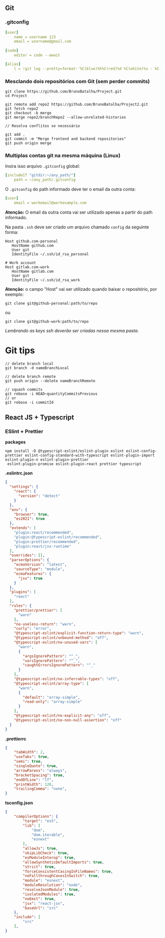 ## Git
### .gitconfig
``` yaml
[user]
    name = username 123
    email = username@gmail.com
    
[code]
    editor = code --await

[alias]
    l = !git log --pretty=format:'%C(blue)%h%C(red)%d %C(white)%s - %C(cyan)%cn, %C(green)%cr'
```
### Mesclando dois repositórios com Git (sem perder commits)
```
git clone https://github.com/BrunoBatalha/Project.git
cd Project

git remote add repo2 https://github.com/BrunoBatalha/Project2.git
git fetch repo2
git checkout -b merge
git merge repo2/branchRepo2 --allow-unrelated-histories

// Resolva conflitos se necessário

git add .
git commit -m "Merge frontend and backend repositories"
git push origin merge
```


### Multiplas contas git na mesma máquina (Linux)
Insira isso arquivo ``.gitconfig`` global:
```yaml
[includeIf "gitdir:~/any_path/"]
    path = ~/any_path/.gitconfig
```

O ``.gitconfig`` do path informado deve ter o email da outra conta:
```yml
[user]
    email = workemail@workexample.com  
```
**Atenção:** O email da outra conta vai ser utilizado apenas a partir do path informado.

Na pasta ``.ssh`` deve ser criado um arquivo chamado ``config`` da seguinte forma:
```
Host github.com-personal
   HostName github.com
   User git
   IdentityFile ~/.ssh/id_rsa_personal

# Work account
Host gitlab.com-work
   HostName gitlab.com
   User git
   IdentityFile ~/.ssh/id_rsa_work
```
**Atenção:** o campo "Host" vai ser utilizado quando baixar o repositório, por exemplo:
```
git clone git@github-personal:path/to/repo
```
ou
```
git clone git@github-work:path/to/repo
```
*Lembrando as keys ssh deverão ser criadas nessa mesma pasta.*

# Git tips
```
// delete branch local
git branch -d nameBranchLocal

// delete branch remote
git push origin --delete nameBranchRemote

// squash commits
git rebase -i HEAD~quantityCommitsPrevious 
// or
git rebase -i commitId
```

## React JS + Typescript
### ESlint + Prettier

**packages**
``` terminal
npm install -D @typescript-eslint/eslint-plugin eslint eslint-config-prettier eslint-config-standard-with-typescript eslint-plugin-import eslint-plugin-n eslint-plugin-prettier
 eslint-plugin-promise eslint-plugin-react prettier typescript
```

**.eslintrc.json**
``` json
{
  "settings": {
    "react": {
      "version": "detect"
    }
  },
  "env": {
    "browser": true,
    "es2021": true
  },
  "extends": [
    "plugin:react/recommended",
    "plugin:@typescript-eslint/recommended",
    "plugin:prettier/recommended",
    "plugin:react/jsx-runtime"
  ],
  "overrides": [],
  "parserOptions": {
    "ecmaVersion": "latest",
    "sourceType": "module",
    "ecmaFeatures": {
      "jsx": true
    }
  },
  "plugins": [
    "react"
  ],
  "rules": {
    "prettier/prettier": [
      "warn"
    ],
    "no-useless-return": "warn",
    "curly": "error",
    "@typescript-eslint/explicit-function-return-type": "warn",
    "@typescript-eslint/unbound-method": "off",
    "@typescript-eslint/no-unused-vars": [
      "warn",
      {
        "argsIgnorePattern": "^_",
        "varsIgnorePattern": "^_",
        "caughtErrorsIgnorePattern": "^_"
      }
    ],
    "@typescript-eslint/no-inferrable-types": "off",
    "@typescript-eslint/array-type": [
      "warn",
      {
        "default": "array-simple",
        "read-only": "array-simple"
      }
    ],
    "@typescript-eslint/no-explicit-any": "off",
    "@typescript-eslint/no-non-null-assertion": "off"
  }
}
```

**.prettierrc**
```json
{
	"tabWidth": 2,
	"useTabs": true,
	"semi": true,
	"singleQuote": true,
	"arrowParens": "always",
	"bracketSpacing": true,
	"endOfLine": "lf",
	"printWidth": 120,
	"trailingComma": "none",
}
```

**tsconfig.json**
```json
{
	"compilerOptions": {
		"target": "es5",
		"lib": [
			"dom",
			"dom.iterable",
			"esnext"
		],
		"allowJs": true,
		"skipLibCheck": true,
		"esModuleInterop": true,
		"allowSyntheticDefaultImports": true,
		"strict": true,
		"forceConsistentCasingInFileNames": true,
		"noFallthroughCasesInSwitch": true,
		"module": "esnext",
		"moduleResolution": "node",
		"resolveJsonModule": true,
		"isolatedModules": true,
		"noEmit": true,
		"jsx": "react-jsx",
		"baseUrl": "src"
	},
	"include": [
		"src"
	],
}
```

